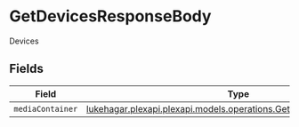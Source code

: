 # GetDevicesResponseBody

Devices


## Fields

| Field                                                                                                                       | Type                                                                                                                        | Required                                                                                                                    | Description                                                                                                                 |
| --------------------------------------------------------------------------------------------------------------------------- | --------------------------------------------------------------------------------------------------------------------------- | --------------------------------------------------------------------------------------------------------------------------- | --------------------------------------------------------------------------------------------------------------------------- |
| `mediaContainer`                                                                                                            | [lukehagar.plexapi.plexapi.models.operations.GetDevicesMediaContainer](../../models/operations/GetDevicesMediaContainer.md) | :heavy_minus_sign:                                                                                                          | N/A                                                                                                                         |